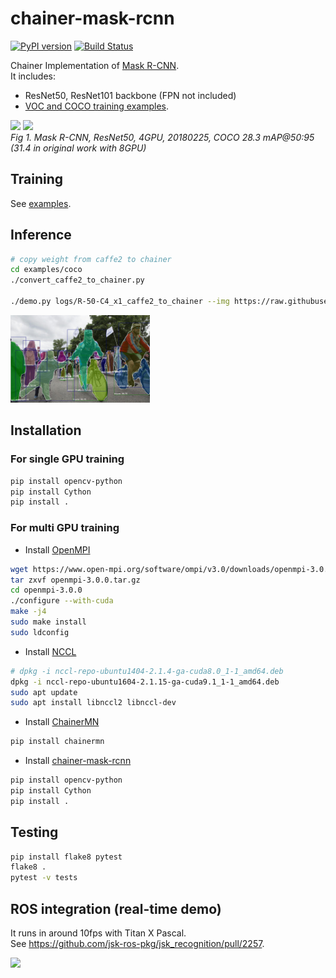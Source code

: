 # chainer-mask-rcnn

[![PyPI version](https://badge.fury.io/py/chainer-mask-rcnn.svg)](https://badge.fury.io/py/chainer-mask-rcnn)
[![Build Status](https://travis-ci.com/wkentaro/chainer-mask-rcnn.svg?branch=master)](https://travis-ci.com/wkentaro/chainer-mask-rcnn)

Chainer Implementation of [Mask R-CNN](https://arxiv.org/abs/1703.06870).  
It includes:

- ResNet50, ResNet101 backbone (FPN not included)
- [VOC and COCO training examples](examples).

<img src=".readme/resnet50_ngpu4_coco_20180225_a.jpg" width="44.3%" /> <img src=".readme/resnet50_ngpu4_coco_20180225_b.jpg" width="52%" />  
*Fig 1. Mask R-CNN, ResNet50, 4GPU, 20180225, COCO 28.3 mAP@50:95 (31.4 in original work with 8GPU)*


## Training

See [examples](examples).


## Inference

```bash
# copy weight from caffe2 to chainer
cd examples/coco
./convert_caffe2_to_chainer.py

./demo.py logs/R-50-C4_x1_caffe2_to_chainer --img https://raw.githubusercontent.com/facebookresearch/Detectron/master/demo/33823288584_1d21cf0a26_k.jpg
```

<img src=".readme/R-50-C4_x1_caffe2_to_chainer_result.jpg" width="44.3%" />


## Installation


### For single GPU training

```bash
pip install opencv-python
pip install Cython
pip install .
```


### For multi GPU training

- Install [OpenMPI](https://www.open-mpi.org/software/ompi/v3.0/)

```bash
wget https://www.open-mpi.org/software/ompi/v3.0/downloads/openmpi-3.0.0.tar.gz
tar zxvf openmpi-3.0.0.tar.gz
cd openmpi-3.0.0
./configure --with-cuda
make -j4
sudo make install
sudo ldconfig
```

- Install [NCCL](https://developer.nvidia.com/nccl)

```bash
# dpkg -i nccl-repo-ubuntu1404-2.1.4-ga-cuda8.0_1-1_amd64.deb
dpkg -i nccl-repo-ubuntu1604-2.1.15-ga-cuda9.1_1-1_amd64.deb
sudo apt update
sudo apt install libnccl2 libnccl-dev
```

- Install [ChainerMN](https://github.com/chainer/chainermn)

```bash
pip install chainermn
```

- Install [chainer-mask-rcnn](https://github.com/wkentaro/chainer-mask-rcnn)

```bash
pip install opencv-python
pip install Cython
pip install .
```


## Testing

```bash
pip install flake8 pytest
flake8 .
pytest -v tests
```


## ROS integration (real-time demo)

It runs in around 10fps with Titan X Pascal.  
See https://github.com/jsk-ros-pkg/jsk_recognition/pull/2257.

<img src="https://user-images.githubusercontent.com/4310419/38289831-39bc0534-3813-11e8-9ab4-d774ab4289b4.gif" width="66%" />
